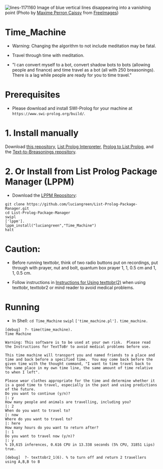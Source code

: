 ![lines-1171160](https://user-images.githubusercontent.com/15845542/124043330-28198f00-da4e-11eb-8703-37e03cda6b73.jpg)
Image of blue vertical lines disappearing into a vanishing point (Photo by <a href="https://freeimages.com/photographer/shadowkill-45148">Maxime Perron Caissy</a> from <a href="https://freeimages.com">FreeImages</a>)

# Time_Machine

* Warning: Changing the algorithm to not include meditation may be fatal.
* Travel through time with meditation.

* "I can convert myself to a bot, convert shadow bots to bots (allowing people and finance) and time travel as a bot (all with 250 breasonings).  There is a lag while people are ready for you to time travel."

# Prerequisites

* Please download and install SWI-Prolog for your machine at `https://www.swi-prolog.org/build/`.

# 1. Install manually

Download <a href="http://github.com/luciangreen/Time_Machine/">this repository</a>, <a href="http://github.com/luciangreen/listprologinterpreter/">List Prolog Interpreter</a>, <a href="http://github.com/luciangreen/Prolog-to-List-Prolog/">Prolog to List Prolog</a>, and the <a href="https://github.com/luciangreen/Text-to-Breasonings">Text-to-Breasonings repository</a>.

# 2. Or Install from List Prolog Package Manager (LPPM)

* Download the <a href="https://github.com/luciangreen/List-Prolog-Package-Manager">LPPM Repository</a>:

```
git clone https://github.com/luciangreen/List-Prolog-Package-Manager.git
cd List-Prolog-Package-Manager
swipl
['lppm'].
lppm_install("luciangreen","Time_Machine")
halt
```

# Caution:

* Before running texttobr, think of two radio buttons put on recordings, put through with prayer, nut and bolt, quantum box prayer 1, 1, 0.5 cm and 1, 1, 0.5 cm.

* Follow instructions in <a href="https://github.com/luciangreen/Text-to-Breasonings/blob/master/Instructions_for_Using_texttobr(2).pl.txt">Instructions for Using texttobr(2)</a> when using texttobr, texttobr2 or mind reader to avoid medical problems.

# Running

* In Shell:
`cd Time_Machine`
`swipl`
`['time_machine.pl'].`
`time_machine.`

```
[debug]  ?- time(time_machine).
Time Machine

Warning: This software is to be used at your own risk.  Please read the Instructions for TextToBr to avoid medical problems before use.

This time machine will transport you and named friends to a place and time and back before a specified time.  You may come back before the given time with the thought command, "I want to time travel back to the same place in my own time line, the same amount of time relative to when I left".

Please wear clothes appropriate for the time and determine whether it is a good time to travel, especially in the past and using predictions of the future.
Do you want to continue (y/n)?
|: y
How many people and animals are travelling, including you?
|: 2
When do you want to travel to?
|: now
Where do you want to travel to?
|: here
How many hours do you want to return after?
|: 1
Do you want to travel now (y/n)?
|: y
% 19,615 inferences, 0.616 CPU in 13.338 seconds (5% CPU, 31851 Lips)
true.

[debug]  ?- texttobr2_1(6). % to turn off and return 2 travellers using A,B,B to B
```
